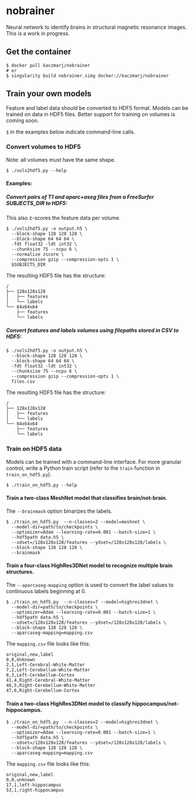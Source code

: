 # nobrainer

Neural network to identify brains in structural magnetic resonance images. This is a work in progress.


## Get the container

```shell
$ docker pull kaczmarj/nobrainer
# or
$ singularity build nobrainer.simg docker://kaczmarj/nobrainer
```


## Train your own models

Feature and label data should be converted to HDF5 format. Models can be trained on data in HDF5 files. Better support for training on volumes is coming soon.

`$` in the examples below indicate command-line calls.

### Convert volumes to HDF5

Note: all volumes must have the same shape.

```shell
$ ./vols2hdf5.py --help
```

#### Examples:

##### Convert pairs of T1 and aparc+aseg files from a FreeSurfer SUBJECTS_DIR to HDF5:

This also z-scores the feature data per volume.

```shell
$ ./vols2hdf5.py -o output.h5 \
  --block-shape 128 128 128 \
  --block-shape 64 64 64 \
  -fdt float32 -ldt int32 \
  --chunksize 75 --ncpu 6 \
  --normalize zscore \
  --compression gzip --compression-opts 1 \
  $SUBJECTS_DIR
```

The resulting HDF5 file has the structure:

```
/
├── 128x128x128
│   ├── features
│   └── labels
└── 64x64x64
    ├── features
    └── labels
```

##### Convert features and labels volumes using filepaths stored in CSV to HDF5:

```shell
$ ./vols2hdf5.py -o output.h5 \
  --block-shape 128 128 128 \
  --block-shape 64 64 64 \
  -fdt float32 -ldt int32 \
  --chunksize 75 --ncpu 6 \
  --compression gzip --compression-opts 1 \
  files.csv
```

The resulting HDF5 file has the structure:

```
/
├── 128x128x128
│   ├── features
│   └── labels
└── 64x64x64
    ├── features
    └── labels
```

### Train on HDF5 data

Models can be trained with a command-line interface. For more granular control, write a Python train script (refer to the `train` function in `train_on_hdf5.py`).

```shell
$ ./train_on_hdf5.py --help
```

#### Train a two-class MeshNet model that classifies brain/not-brain.

The `--brainmask` option binarizes the labels.

```shell
$ ./train_on_hdf5.py  --n-classes=2 --model=meshnet \
  --model-dir=path/to/checkpoints \
  --optimizer=Adam --learning-rate=0.001 --batch-size=1 \
  --hdf5path data.h5 \
  --xdset=/128x128x128/features --ydset=/128x128x128/labels \
  --block-shape 128 128 128 \
  --brainmask
```

#### Train a four-class HighRes3DNet model to recognize multiple brain structures.

The `--aparcaseg-mapping` option is used to convert the label values to continuous labels beginning at 0.

```shell
$ ./train_on_hdf5.py  --n-classes=7 --model=highres3dnet \
  --model-dir=path/to/checkpoints \
  --optimizer=Adam --learning-rate=0.001 --batch-size=1 \
  --hdf5path data.h5 \
  --xdset=/128x128x128/features --ydset=/128x128x128/labels \
  --block-shape 128 128 128 \
  --aparcaseg-mapping=mapping.csv
```

The `mapping.csv` file looks like this:

```
original,new,label
0,0,Unknown
2,1,Left-Cerebral-White-Matter
7,2,Left-Cerebellum-White-Matter
8,3,Left-Cerebellum-Cortex
41,4,Right-Cerebral-White-Matter
46,5,Right-Cerebellum-White-Matter
47,6,Right-Cerebellum-Cortex
```


#### Train a two-class HighRes3DNet model to classify hippocampus/not-hippocampus.

```shell
$ ./train_on_hdf5.py  --n-classes=2 --model=highres3dnet \
  --model-dir=path/to/checkpoints \
  --optimizer=Adam --learning-rate=0.001 --batch-size=1 \
  --hdf5path data.h5 \
  --xdset=/128x128x128/features --ydset=/128x128x128/labels \
  --block-shape 128 128 128 \
  --aparcaseg-mapping=mapping.csv
```

The `mapping.csv` file looks like this:

```
original,new,label
0,0,unknown
17,1,left-hippocampus
53,1,right-hippocampus
```
